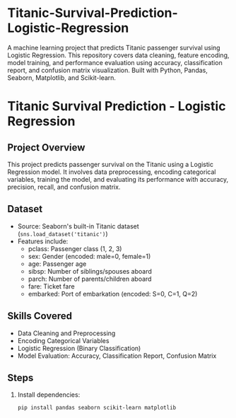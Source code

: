 # Titanic-Survival-Prediction-Logistic-Regression
A machine learning project that predicts Titanic passenger survival using Logistic Regression. This repository covers data cleaning, feature encoding, model training, and performance evaluation using accuracy, classification report, and confusion matrix visualization. Built with Python, Pandas, Seaborn, Matplotlib, and Scikit-learn.
# Titanic Survival Prediction - Logistic Regression

## Project Overview
This project predicts passenger survival on the Titanic using a Logistic Regression model. It involves data preprocessing, encoding categorical variables, training the model, and evaluating its performance with accuracy, precision, recall, and confusion matrix.

## Dataset
- Source: Seaborn's built-in Titanic dataset (`sns.load_dataset('titanic')`)
- Features include:
  - pclass: Passenger class (1, 2, 3)
  - sex: Gender (encoded: male=0, female=1)
  - age: Passenger age
  - sibsp: Number of siblings/spouses aboard
  - parch: Number of parents/children aboard
  - fare: Ticket fare
  - embarked: Port of embarkation (encoded: S=0, C=1, Q=2)

## Skills Covered
- Data Cleaning and Preprocessing
- Encoding Categorical Variables
- Logistic Regression (Binary Classification)
- Model Evaluation: Accuracy, Classification Report, Confusion Matrix

## Steps
1. Install dependencies:
   ```bash
   pip install pandas seaborn scikit-learn matplotlib
